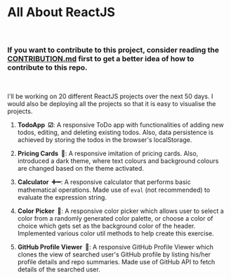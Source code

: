 # All About ReactJS

<br>

### If you want to contribute to this project, consider reading the [CONTRIBUTION.md](CONTRIBUTION.md) first to get a better idea of how to contribute to this repo.

<br>

I'll be working on 20 different ReactJS projects over the next 50 days. I would also be deploying all the projects so that it is easy to visualise the projects.

1. **TodoApp &nbsp;☑**: A responsive ToDo app with functionalities of adding new todos, editing, and deleting existing todos. Also, data persistence is achieved by storing the todos in the browser's localStorage.

2. **Pricing Cards &nbsp;💸**: A responsive imitation of pricing cards. Also, introduced a dark theme, where text colours and background colours are changed based on the theme activated.

3. **Calculator &nbsp;➕➖**: A responsive calculator that performs basic mathematical operations. Made use of ```eval``` (not recommended) to evaluate the expression string.

4. **Color Picker &nbsp;🎨**: A responsive color picker which allows user to select a color from a randomly generated color palette, or choose a color of choice which gets set as the background color of the header. Implemented various color util methods to help create this exercise.

5. **GitHub Profile Viewer &nbsp;🙋**: A responsive GitHub Profile Viewer which clones the view of searched user's GitHub profile by listing his/her profile details and repo summaries. Made use of GitHub API to fetch details of the searched user.
